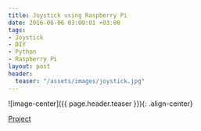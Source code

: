 ```yaml
---
title: Joystick using Raspberry Pi
date: 2016-06-06 03:00:01 +03:00
tags:
- Joystick
- DIY
- Python
- Raspberry Pi
layout: post
header:
  teaser: "/assets/images/joystick.jpg"
---
```


![image-center]({{ page.header.teaser }}){: .align-center}

[Project](https://github.com/akarazeevprojects/joystick)
